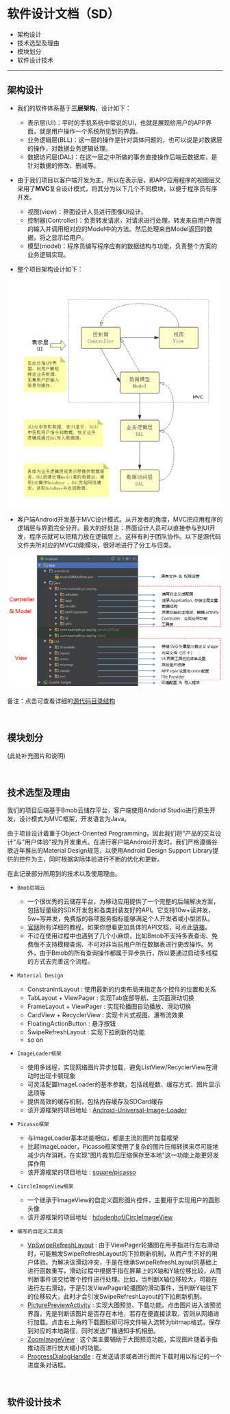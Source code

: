 # 软件设计文档（SD）

- 架构设计
- 技术选型及理由
- 模块划分
- 软件设计技术

---
## 架构设计

- 我们的软件体系基于**三层架构**，设计如下：
  - 表示层(UI)：平时的手机系统中常说的UI，也就是展现给用户的APP界面，就是用户操作一个系统所见到的界面。
  - 业务逻辑层(BLL)：这一层的操作是针对具体问题的，也可以说是对数据层的操作，对数据业务逻辑处理。
  - 数据访问层(DAL)：在这一层之中所做的事务直接操作后端云数据库，是针对数据的修改、删减等。

- 由于我们项目以客户端开发为主，所以在表示层，即APP应用程序的视图层又采用了**MVC**复合设计模式，将其分为以下几个不同模块，以便于程序员有序开发。
  - 视图(view)：界面设计人员进行图像UI设计。
  - 控制器(Controller)：负责转发请求，对请求进行处理。转发来自用户界面的输入并调用相对应的Model中的方法。然后处理来自Model返回的数据，将之显示给用户。
  - 模型(model)：程序员编写程序应有的数据结构与功能，负责整个方案的业务逻辑实现。

- 整个项目架构设计如下：

![architecture](https://github.com/ComprehensiveTraining/Dashboard/blob/master/imgs/architecture.png?raw=true)

- 客户端Android开发基于MVC设计模式。从开发者的角度，MVC把应用程序的逻辑层与界面完全分开。最大的好处是：界面设计人员可以直接参与到UI开发，程序员就可以把精力放在逻辑层上。这样有利于团队协作。以下是源代码文件夹所对应的MVC功能模块，很好地进行了分工与归类。

![catalog](https://github.com/ComprehensiveTraining/Dashboard/blob/master/imgs/catalog.png?raw=true)

备注：点击可查看详细的[源代码目录结构](https://github.com/ComprehensiveTraining/Dashboard/blob/master/docs/source_code_directory)

<br />

## 模块划分

(此处补充图片和说明)
  
<br />

## 技术选型及理由

我们的项目后端基于Bmob云储存平台，客户端使用Andorid Studio进行原生开发，设计模式为MVC框架，开发语言为Java。

由于项目设计着重于Object-Oriented Programming，因此我们将"产品的交互设计"与"用户体验"视为开发重点。在进行客户端Android开发时，我们严格遵循谷歌近年推出的Material Design规范，以使用Android Design Support Library提供的控件为主，同时根据实际体验进行不断的优化和更新。

在此记录部分所用到的技术以及使用理由。

- `Bmob后端云`

  - 一个很优秀的云储存平台，为移动应用提供了一个完整的后端解决方案，包括轻量级的SDK开发包和各类封装友好的API。它支持10w+读并发，5w+写并发，免费版的各项服务指标能够满足个人开发者或小型团队。
  - [官网](http://doc.bmob.cn/data/android/index.html)附有详细的教程。如果你想看更加具体的API文档，可点此[链接](http://docs.bmob.cn/data/Android/i_doc/doc/index.html)。
  - 不过在使用过程中也遇到了几个小麻烦，比如Bmob不支持多表查询、免费版不支持模糊查询、不可对非当前用户所在数据表进行更改操作。另外，由于Bmob的所有查询操作都属于异步执行，所以要通过启动多线程的方式去完善这个流程。

- `Material Design`

  - ConstranintLayout : 使用最新的约束布局来指定各个控件的位置和关系
  - TabLayout + ViewPager : 实现Tab底部导航、主页面滑动切换
  - FrameLayout + ViewPager : 实现轮播图自动播放、滑动切换
  - CardView + RecyclerView : 实现卡片式视图、瀑布流效果
  - FloatingActionButton : 悬浮按钮
  - SwipeRefreshLayout : 实现下拉刷新的功能
  - so on

- `ImageLoader框架`

  - 使用多线程，实现网络图片异步加载，避免ListView/RecyclerView在滑动时出现卡顿现象
  - 可灵活配置ImageLoader的基本参数，包括线程数、缓存方式、图片显示选项等
  - 提供高效的缓存机制，包括内存缓存及SDCard缓存
  - 该开源框架的项目地址 : [Android-Universal-Image-Loader](https://github.com/nostra13/Android-Universal-Image-Loader)
  
- `Picasso框架`

  - 与ImageLoader基本功能相似，都是主流的图片加载框架
  - 比起ImageLoader，Picasso框架使用了复杂的图片压缩转换来尽可能地减少内存消耗，在实现"图片裁剪后压缩保存至本地"这一功能上能更好发挥作用
  - 该开源框架的项目地址 : [square/picasso](https://github.com/square/picasso)
  
- `CircleImageView框架`

  - 一个继承于ImageView的自定义圆形图片控件，主要用于实现用户的圆形头像
  - 该开源框架的项目地址 : [hdodenhof/CircleImageView](https://github.com/hdodenhof/CircleImageView)
  
- `编写的自定义工具类`

  - [VpSwipeRefreshLayout](https://github.com/ComprehensiveTraining/Android_Code/blob/master/app/src/main/java/com/example/yc/saying/utils/VpSwipeRefreshLayout.java) : 由于ViewPager轮播图在用手指进行左右滑动时，可能触发SwipeRefreshLayout的下拉刷新机制，从而产生不好的用户体验。为解决该滑动冲突，于是在继承SwipeRefreshLayout的基础上进行函数重写，滑动过程中根据手指在屏幕上的X轴和Y轴位移比较，从而判断事件该交给哪个控件进行处理。比如，当判断X轴位移较大，可能在进行左右滑动，于是引发ViewPager轮播图的滑动事件，当判断Y轴往下的位移较大，此时才会引发SwipeRefreshLayout的下拉刷新机制。
  - [PicturePreviewActivity](https://github.com/ComprehensiveTraining/Android_Code/blob/master/app/src/main/java/com/example/yc/saying/utils/PicturePreviewActivity.java) : 实现大图预览、下载功能。点击图片进入该预览界面，先是判断该图片是否存在本地，若存在便直接读取，否则从网络进行加载。点击右上角的下载图标即可将文件输入流转为bitmap格式，保存到对应的本地路径，同时发送广播通知手机相册。
  - [ZoomImageView](https://github.com/ComprehensiveTraining/Android_Code/blob/master/app/src/main/java/com/example/yc/saying/utils/ZoomImageView.java) : 这个类主要辅助于大图预览功能，实现图片随着手指推动而进行放大缩小的功能。
  - [ProgressDialogHandle](https://github.com/ComprehensiveTraining/Android_Code/blob/master/app/src/main/java/com/example/yc/saying/utils/ProgressDialogHandle.java) : 在发送请求或者进行图片下载时用以标记的一个进度条对话框。
  
<br />

## 软件设计技术







